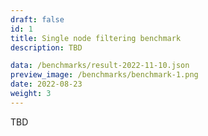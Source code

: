 ```yaml
---
draft: false
id: 1
title: Single node filtering benchmark
description: TBD

data: /benchmarks/result-2022-11-10.json
preview_image: /benchmarks/benchmark-1.png
date: 2022-08-23
weight: 3
---
```


TBD